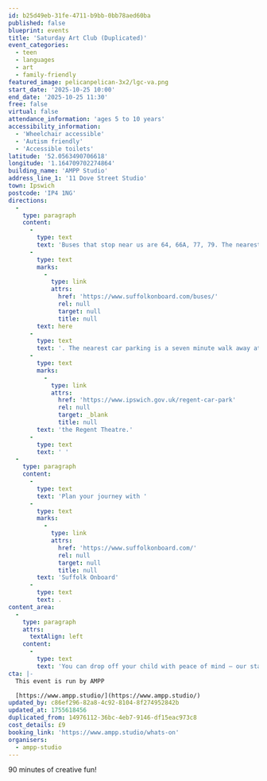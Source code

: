```yaml
---
id: b25d49eb-31fe-4711-b9bb-0bb78aed60ba
published: false
blueprint: events
title: 'Saturday Art Club (Duplicated)'
event_categories:
  - teen
  - languages
  - art
  - family-friendly
featured_image: pelicanpelican-3x2/lgc-va.png
start_date: '2025-10-25 10:00'
end_date: '2025-10-25 11:30'
free: false
virtual: false
attendance_information: 'ages 5 to 10 years'
accessibility_information:
  - 'Wheelchair accessible'
  - 'Autism friendly'
  - 'Accessible toilets'
latitude: '52.0563490706618'
longitude: '1.164709702274864'
building_name: 'AMPP Studio'
address_line_1: '11 Dove Street Studio'
town: Ipswich
postcode: 'IP4 1NG'
directions:
  -
    type: paragraph
    content:
      -
        type: text
        text: 'Buses that stop near us are 64, 66A, 77, 79. The nearest bus stop is one minute walk away, see the latest bus timetables '
      -
        type: text
        marks:
          -
            type: link
            attrs:
              href: 'https://www.suffolkonboard.com/buses/'
              rel: null
              target: null
              title: null
        text: here
      -
        type: text
        text: '. The nearest car parking is a seven minute walk away at '
      -
        type: text
        marks:
          -
            type: link
            attrs:
              href: 'https://www.ipswich.gov.uk/regent-car-park'
              rel: null
              target: _blank
              title: null
        text: 'the Regent Theatre.'
      -
        type: text
        text: ' '
  -
    type: paragraph
    content:
      -
        type: text
        text: 'Plan your journey with '
      -
        type: text
        marks:
          -
            type: link
            attrs:
              href: 'https://www.suffolkonboard.com/'
              rel: null
              target: null
              title: null
        text: 'Suffolk Onboard'
      -
        type: text
        text: .
content_area:
  -
    type: paragraph
    attrs:
      textAlign: left
    content:
      -
        type: text
        text: 'You can drop off your child with peace of mind – our staff are DBS checked, paediatric first aiders and have safeguarding training.'
cta: |-
  This event is run by AMPP

  [https://www.ampp.studio/](https://www.ampp.studio/)
updated_by: c86ef296-82a8-4c92-8104-8f274952842b
updated_at: 1755618456
duplicated_from: 14976112-36bc-4eb7-9146-df15eac973c8
cost_details: £9
booking_link: 'https://www.ampp.studio/whats-on'
organisers:
  - ampp-studio
---
```

90 minutes of creative fun!
